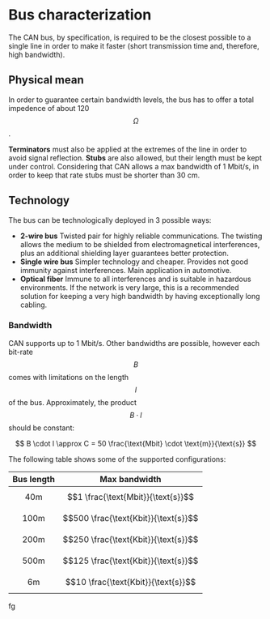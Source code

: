 # Bus characterization

The CAN bus, by specification, is required to be the closest possible to a single line in order to make it faster (short transmission time and, therefore, high bandwidth).

## Physical mean
In order to guarantee certain bandwidth levels, the bus has to offer a total impedence of about 120 $$\Omega$$.

**Terminators** must also be applied at the extremes of the line in order to avoid signal reflection. **Stubs** are also allowed, but their length must be kept under control. Considering that CAN allows a max bandwidth of 1 Mbit/s, in order to keep that rate stubs must be shorter than 30 cm.

## Technology
The bus can be technologically deployed in 3 possible ways:

- **2-wire bus** Twisted pair for highly reliable communications. The twisting allows the medium to be shielded from electromagnetical interferences, plus an additional shielding layer guarantees better protection.
- **Single wire bus** Simpler technology and cheaper. Provides not good immunity against interferences. Main application in automotive.
- **Optical fiber** Immune to all interferences and is suitable in hazardous environments. If the network is very large, this is a recommended solution for keeping a very high bandwidth by having exceptionally long cabling.

### Bandwidth
CAN supports up to 1 Mbit/s. Other bandwidths are possible, however each bit-rate $$B$$  comes with limitations on the length $$l$$ of the bus. Approximately, the product $$B \cdot l$$ should be constant:

$$
B \cdot l \approx C = 50 \frac{\text{Mbit} \cdot \text{m}}{\text{s}}
$$

The following table shows some of the supported configurations:

| Bus length | Max bandwidth |
|:----------:|:-------------:|
| $$40 \text{m}$$ | $$1 \frac{\text{Mbit}}{\text{s}}$$ |
| $$100 \text{m}$$ | $$500 \frac{\text{Kbit}}{\text{s}}$$ |
| $$200 \text{m}$$ | $$250 \frac{\text{Kbit}}{\text{s}}$$ |
| $$500 \text{m}$$ | $$125 \frac{\text{Kbit}}{\text{s}}$$ |
| $$6 \text{m}$$ | $$10 \frac{\text{Kbit}}{\text{s}}$$ |

fg
